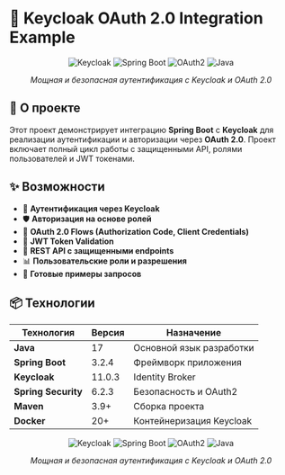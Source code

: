 # 🔐 Keycloak OAuth 2.0 Integration Example

<div align="center">

![Keycloak](https://img.shields.io/badge/Keycloak-11.0.3-FF6900?style=for-the-badge&logo=keycloak)
![Spring Boot](https://img.shields.io/badge/Spring%20Boot-3.2.4-6DB33F?style=for-the-badge&logo=springboot)
![OAuth2](https://img.shields.io/badge/OAuth%202.0-2.5.6-EB5424?style=for-the-badge&logo=oauth)
![Java](https://img.shields.io/badge/Java-17-007396?style=for-the-badge&logo=openjdk)

*Мощная и безопасная аутентификация с Keycloak и OAuth 2.0*

</div>

## 🎯 О проекте

Этот проект демонстрирует интеграцию **Spring Boot** с **Keycloak** для реализации аутентификации и авторизации через **OAuth 2.0**. Проект включает полный цикл работы с защищенными API, ролями пользователей и JWT токенами.

## ✨ Возможности

- 🔐 **Аутентификация через Keycloak**
- 🛡️ **Авторизация на основе ролей**
- 📱 **OAuth 2.0 Flows (Authorization Code, Client Credentials)**
- 🔑 **JWT Token Validation**
- 🚀 **REST API с защищенными endpoints**
- 📊 **Пользовательские роли и разрешения**
- 🧪 **Готовые примеры запросов**

## 📦 Технологии

| Технология | Версия | Назначение |
|------------|---------|------------|
| **Java** | 17 | Основной язык разработки |
| **Spring Boot** | 3.2.4 | Фреймворк приложения |
| **Keycloak** | 11.0.3 | Identity Broker |
| **Spring Security** | 6.2.3 | Безопасность и OAuth2 |
| **Maven** | 3.9+ | Сборка проекта |
| **Docker** | 20+ | Контейнеризация Keycloak |

<div align="center">


![Keycloak](https://img.shields.io/badge/Keycloak-11.0.3-FF6900?style=for-the-badge&logo=keycloak)
![Spring Boot](https://img.shields.io/badge/Spring%20Boot-3.2.4-6DB33F?style=for-the-badge&logo=springboot)
![OAuth2](https://img.shields.io/badge/OAuth%202.0-2.5.6-EB5424?style=for-the-badge&logo=oauth)
![Java](https://img.shields.io/badge/Java-17-007396?style=for-the-badge&logo=openjdk)

*Мощная и безопасная аутентификация с Keycloak и OAuth 2.0*

</div>
